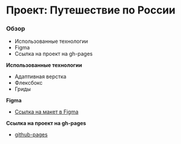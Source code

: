 # Проект: Путешествие по России

### Обзор
* Использованные технологии
* Figma
* Ссылка на проект на gh-pages

**Использованные технологии**

* Адаптивная верстка
* Флексбокс
* Гриды

**Figma**

* [Ссылка на макет в Figma](https://www.figma.com/file/5S2WSbEFL6awjVWJ0NWL8Q/Sprint-3_-Russia-_-desktop-mobile?node-id=28503%3A0)

**Ссылка на проект на gh-pages**

* [github-pages](https://lilbib.github.io/russian-travel/)

